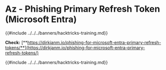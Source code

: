 # Az - Phishing Primary Refresh Token (Microsoft Entra)

{{#include ../../../banners/hacktricks-training.md}}

**Check:** [**https://dirkjanm.io/phishing-for-microsoft-entra-primary-refresh-tokens/**](https://dirkjanm.io/phishing-for-microsoft-entra-primary-refresh-tokens/)

{{#include ../../../banners/hacktricks-training.md}}
